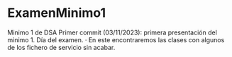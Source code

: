 # ExamenMinimo1
Minimo 1 de DSA
Primer commit (03/11/2023): primera presentación del minimo 1. Día del examen.
    · En este encontraremos las clases con algunos de los fichero de servicio sin acabar.
